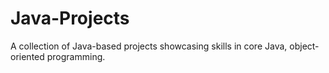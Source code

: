 # Java-Projects
A collection of Java-based projects showcasing skills in core Java, object-oriented programming.
